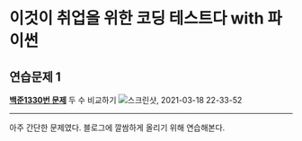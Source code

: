 이것이 취업을 위한 코딩 테스트다 with 파이썬
=================
## 연습문제 1
[**백준1330번 문제**](https://www.acmicpc.net/problem/1330) 두 수 비교하기
![스크린샷, 2021-03-18 22-33-52](https://user-images.githubusercontent.com/78263683/111634612-06e3b880-883a-11eb-8425-01e6b4112461.png)
***
아주 간단한 문제였다. 블로그에 깔쌈하게 올리기 위해 연습해본다.
